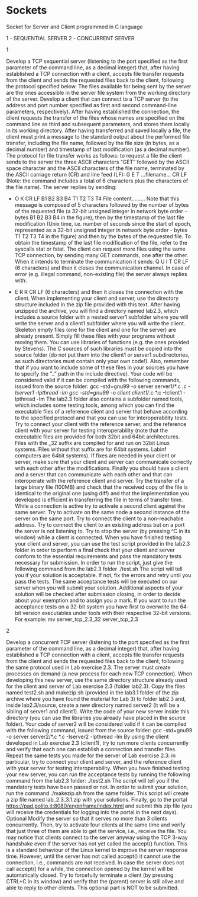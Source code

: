 # Sockets
Socket for Server and Client programmed in C language

1 - SEQUENTIAL SERVER
2 - CONCURRENT SERVER

1

Develop a TCP sequential server (listening to the port specified as the first parameter of the
command line, as a decimal integer) that, after having established a TCP connection with a
client, accepts file transfer requests from the client and sends the requested files back to the
client, following the protocol specified below. The files available for being sent by the server
are the ones accessible in the server file system from the working directory of the server.
Develop a client that can connect to a TCP server (to the address and port number specified
as first and second command-line parameters, respectively). After having established the
connection, the client requests the transfer of the files whose names are specified on the
command line as third and subsequent parameters, and stores them locally in its working
directory. After having transferred and saved locally a file, the client must print a message to
the standard output about the performed file transfer, including the file name, followed by the
file size (in bytes, as a decimal number) and timestamp of last modification (as a decimal
number).
The protocol for file transfer works as follows: to request a file the client sends to the server
the three ASCII characters “GET” followed by the ASCII space character and the ASCII
characters of the file name, terminated by the ASCII carriage return (CR) and line feed (LF):
G E T …filename… CR LF
(Note: the command includes a total of 6 characters plus the characters of the file name).
The server replies by sending:
+ O K CR LF B1 B2 B3 B4 T1 T2 T3 T4 File content………
Note that this message is composed of 5 characters followed by the number of bytes of the
requested file (a 32-bit unsigned integer in network byte order - bytes B1 B2 B3 B4 in the
figure), then by the timestamp of the last file modification (Unix time, i.e. number of seconds
since the start of epoch, represented as a 32-bit unsigned integer in network byte order -
bytes T1 T2 T3 T4 in the figure) and then by the bytes of the requested file.
To obtain the timestamp of the last file modification of the file, refer to the syscalls stat or
fstat.
The client can request more files using the same TCP connection, by sending many GET
commands, one after the other. When it intends to terminate the communication it sends:
Q U I T CR LF
(6 characters) and then it closes the communication channel.
In case of error (e.g. illegal command, non-existing file) the server always replies with:
- E R R CR LF
(6 characters) and then it closes the connection with the client.
When implementing your client and server, use the directory structure included in the zip file
provided with this text. After having unzipped the archive, you will find a directory named
lab2.3, which includes a source folder with a nested server1 subfolder where you will
write the server and a client1 subfolder where you will write the client. Skeleton empty
files (one for the client and one for the server) are already present. Simply fill these files with
your programs without moving them. You can use libraries of functions (e.g. the ones
provided by Stevens). The C sources of such libraries must be copied into the source
folder (do not put them into the client1 or server1 subdirectories, as such directories
must contain only your own code!). Also, remember that if you want to include some of these
files in your sources you have to specify the ”..” path in the include directive).
Your code will be considered valid if it can be compiled with the following commands, issued
from the source folder:
gcc -std=gnu99 -o server server1/*.c *.c -Iserver1 -lpthread -lm
gcc -std=gnu99 -o client client1/*.c *.c -Iclient1 -lpthread -lm
The lab2.3 folder also contains a subfolder named tools, which includes some testing
tools, among which you can find the executable files of a reference client and server that
behave according to the specified protocol and that you can use for interoperability tests.
Try to connect your client with the reference server, and the reference client with your server
for testing interoperability (note that the executable files are provided for both 32bit and 64bit
architectures. Files with the _32 suffix are compiled for and run on 32bit Linux systems. Files
without that suffix are for 64bit systems. Labinf computers are 64bit systems). If fixes are
needed in your client or server, make sure that your client and server can communicate
correctly with each other after the modifications. Finally you should have a client and a
server that can communicate with each other and that can interoperate with the reference
client and server.
Try the transfer of a large binary file (100MB) and check that the received copy of the file is
identical to the original one (using diff) and that the implementation you developed is efficient
in transferring the file in terms of transfer time.
While a connection is active try to activate a second client against the same server.
Try to activate on the same node a second instance of the server on the same port.
Try to connect the client to a non-reachable address.
Try to connect the client to an existing address but on a port the server is not listening to.
Try to stop the server (by pressing ^C in its window) while a client is connected.
When you have finished testing your client and server, you can use the test script provided
in the lab2.3 folder in order to perform a final check that your client and server conform to
the essential requirements and pass the mandatory tests necessary for submission. In order
to run the script, just give the following command from the lab2.3 folder
./test.sh
The script will tell you if your solution is acceptable. If not, fix the errors and retry until you
pass the tests. The same acceptance tests will be executed on our server when you will
submit your solution. Additional aspects of your solution will be checked after submission
closing, in order to decide about your exemption and to assign you a mark.
If you want to run the acceptance tests on a 32-bit system you have first to overwrite the 64-
bit version executables under tools with their respective 32-bit versions. For example:
mv server_tcp_2.3_32 server_tcp_2.3

2

Develop a concurrent TCP server (listening to the port specified as the first parameter of the
command line, as a decimal integer) that, after having established a TCP connection with a
client, accepts file transfer requests from the client and sends the requested files back to the
client, following the same protocol used in Lab exercise 2.3. The server must create
processes on demand (a new process for each new TCP connection).
When developing this new server, use the same directory structure already used for the
client and server of Lab exercise 2.3 (folder lab2.3). Copy the files named test2.sh and
makezip.sh (provided in the lab3.1 folder of the zip archive where you have found the
material for Lab 3) to folder lab2.3 and, inside lab2.3/source, create a new directory
named server2 (it will be a sibling of server1 and client1). Write the code of your new
server inside this directory (you can use the libraries you already have placed in the source
folder).
Your code of server2 will be considered valid if it can be compiled with the following
command, issued from the source folder:
gcc -std=gnu99 -o server server2/*.c *.c -Iserver2 -lpthread -lm
By using the client developed in Lab exercise 2.3 (client1), try to run more clients
concurrently and verify that each one can establish a connection and transfer files.
Repeat the same tests you made for the server of Lab exercise 2.3: in particular, try to
connect your client and server, and the reference client with your server for testing
interoperability.
When you have finished testing your new server, you can run the acceptance tests by
running the following command from the lab2.3 folder:
./test2.sh
The script will tell you if the mandatory tests have been passed or not.
In order to submit your solution, run the command
./makezip.sh
from the same folder. This script will create a zip file named lab_2.3_3.1.zip with your
solutions. Finally, go to the portal https://pad.polito.it:8080/enginframe/index.html and submit
this zip file (you will receive the credentials for logging into the portal in the next days).
Optional
Modify the server so that it serves no more than 3 clients concurrently.
Then, try to activate four clients at the same time and verify that just three of them are able
to get the service, i.e., receive the file. You may notice that clients connect to the server
anyway using the TCP 3-way handshake even if the server has not yet called the accept()
function. This is a standard behaviour of the Linux kernel to improve the server response
time. However, until the server has not called accept() it cannot use the connection, i.e.,
commands are not received. In case the server does not call accept() for a while, the
connection opened by the kernel will be automatically closed.
Try to forcefully terminate a client (by pressing CTRL+C in its window) and verify that the
(parent) server is still alive and able to reply to other clients.
This optional part is NOT to be submitted.
